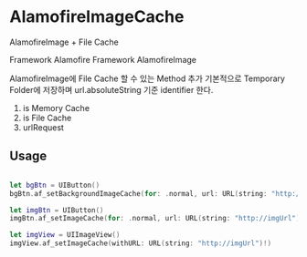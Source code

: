 # AlamofireImageCache
AlamofireImage + File Cache

Framework Alamofire
Framework AlamofireImage

AlamofireImage에 File Cache 할 수 있는 Method 추가
기본적으로 Temporary Folder에 저장하며 url.absoluteString 기준 identifier 한다.
1. is Memory Cache 
2. is File Cache
3. urlRequest


## Usage

```swift

let bgBtn = UIButton()
bgBtn.af_setBackgroundImageCache(for: .normal, url: URL(string: "http://imgUrl")!)

let imgBtn = UIButton()
imgBtn.af_setImageCache(for: .normal, url: URL(string: "http://imgUrl")!)

let imgView = UIImageView()
imgView.af_setImageCache(withURL: URL(string: "http://imgUrl")!)

```
